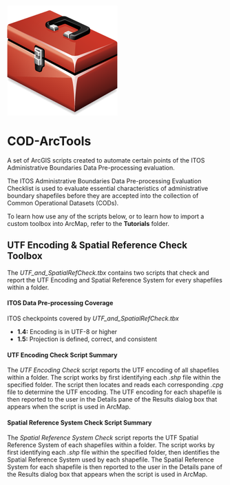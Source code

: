 ![Toolbox Icon](Screenshots\ToolboxIcon\ArcToolBox.png)
# COD-ArcTools

A set of ArcGIS scripts created to automate certain points of the ITOS Administrative Boundaries Data Pre-processing evaluation.

The ITOS Administrative Boundaries Data Pre-processing Evaluation Checklist is used to evaluate essential characteristics of administrative boundary shapefiles before they are accepted into the collection of Common Operational Datasets (CODs).

To learn how use any of the scripts below, or to learn how to import a custom toolbox into ArcMap, refer to the **Tutorials** folder.

## UTF Encoding & Spatial Reference Check Toolbox
The *UTF_and_SpatialRefCheck.tbx* contains two scripts that check and report the UTF Encoding and Spatial Reference System for every shapefiles within a folder.

#### ITOS Data Pre-processing Coverage
ITOS checkpoints covered by *UTF_and_SpatialRefCheck.tbx*
* **1.4:** Encoding is in UTF-8 or higher
* **1.5:** Projection is defined, correct, and consistent

#### UTF Encoding Check Script Summary
The *UTF Encoding Check* script reports the UTF encoding of all shapefiles within a folder. The script works by first identifying each *.shp* file within the specified folder. The script then locates and reads each corresponding *.cpg* file to determine the UTF encoding. The UTF encoding for each shapefile is then reported to the user in the Details pane of the Results dialog box that appears when the script is used in ArcMap.

#### Spatial Reference System Check Script Summary
The *Spatial Reference System Check* script reports the UTF Spatial Reference System of each shapefiles within a folder. The script works by first identifying each *.shp* file within the specified folder, then identifies the Spatial Reference System used by each shapefile. The Spatial Reference System for each shapefile is then reported to the user in the Details pane of the Results dialog box that appears when the script is used in ArcMap.

